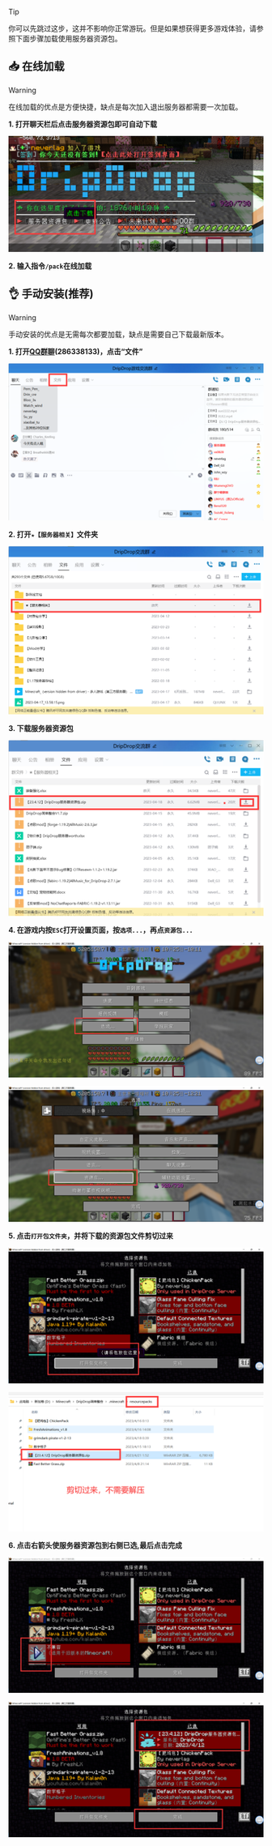 > [!tip]
> 你可以先跳过这步，这并不影响你正常游玩。但是如果想获得更多游戏体验，请参照下面步骤加载使用服务器资源包。

## 📥 在线加载

> [!warning]
> 在线加载的优点是方便快捷，缺点是每次加入退出服务器都需要一次加载。

**1. 打开聊天栏后点击服务器资源包即可自动下载**

![下载服务器资源包](pics/download/16.png) 

**2. 输入指令`/pack`在线加载**

## 👌 手动安装(推荐)

> [!warning]
> 手动安装的优点是无需每次都要加载，缺点是需要自己下载最新版本。

**1. 打开[QQ群聊](https://jq.qq.com/?_wv=1027&k=VoMxW5eI)(286338133)，点击“文件”**

![打开群文件](pics/download/1.png)

**2. 打开`★【服务器相关】`文件夹**

![打开服务器文件夹](pics/download/2.png)

**3. 下载服务器资源包**

![下载群文件内资源包](pics/download/17.png)

**4. 在游戏内按`ESC`打开设置页面，按`选项...`，再点`资源包...`**

![按ESC打开设置](pics/download/18.png)

![点击资源包...](pics/download/19.png)

**5. 点击`打开包文件夹`，并将下载的资源包文件剪切过来**

![打开包文件夹](pics/download/20.png)

![剪切过来](pics/download/21.png)

**6. 点击右箭头使服务器资源包到右侧已选,最后点击完成**

![右侧已选](pics/download/22.png)

![完成](pics/download/23.png)



